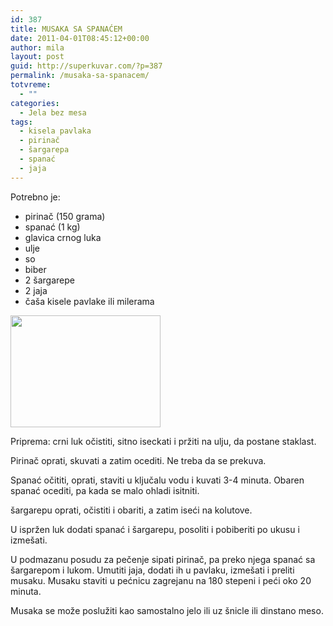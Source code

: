 ```yaml
---
id: 387
title: MUSAKA SA SPANAĆEM
date: 2011-04-01T08:45:12+00:00
author: mila
layout: post
guid: http://superkuvar.com/?p=387
permalink: /musaka-sa-spanacem/
totvreme:
  - ""
categories:
  - Jela bez mesa
tags:
  - kisela pavlaka
  - pirinač
  - šargarepa
  - spanać
  - jaja
---
```

Potrebno je:

  * pirinač (150 grama)
  * spanać (1 kg)
  * glavica crnog luka
  * ulje
  * so
  * biber
  * 2 šargarepe
  * 2 jaja
  * čaša kisele pavlake ili milerama

<img class="alignnone size-full wp-image-677" title="musakasaspanacem" src="//superkuvar.com/wp-content/uploads/2011/04/musakasaspanacem.jpg" alt="" width="240" height="179" /> 

Priprema: crni luk očistiti, sitno iseckati i pržiti na ulju, da postane staklast.

Pirinač oprati, skuvati a zatim ocediti. Ne treba da se prekuva.

Spanać očititi, oprati, staviti u ključalu vodu i kuvati 3-4 minuta. Obaren spanać ocediti, pa kada se malo ohladi isitniti.

šargarepu oprati, očistiti i obariti, a zatim iseći na kolutove.

U ispržen luk dodati spanać i šargarepu, posoliti i pobiberiti po ukusu i izmešati.

U podmazanu posudu za pečenje sipati pirinač, pa preko njega spanać sa šargarepom i lukom. Umutiti jaja, dodati ih u pavlaku, izmešati i preliti musaku. Musaku staviti u pećnicu zagrejanu na 180 stepeni i peći oko 20 minuta.

Musaka se može poslužiti kao samostalno jelo ili uz šnicle ili dinstano meso.

&nbsp;